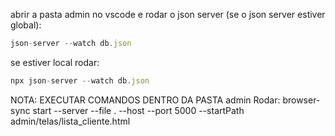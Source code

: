 abrir a pasta admin no vscode e 
rodar o json server (se o json server estiver global): 
```js
json-server --watch db.json
```
se estiver local rodar: 
```js
npx json-server --watch db.json
```
NOTA: EXECUTAR COMANDOS DENTRO DA PASTA admin
Rodar: browser-sync start --server --file . --host --port 5000 --startPath admin/telas/lista_cliente.html
